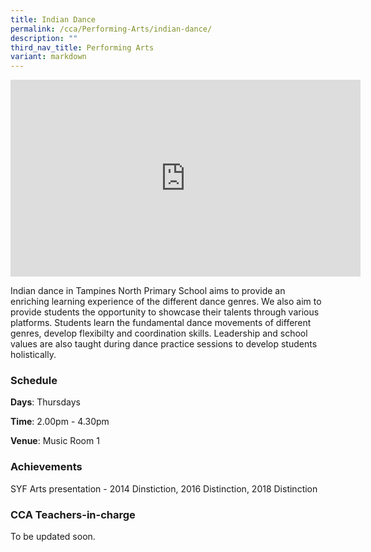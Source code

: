 ```yaml
---
title: Indian Dance
permalink: /cca/Performing-Arts/indian-dance/
description: ""
third_nav_title: Performing Arts
variant: markdown
---
```

<center><iframe width="560" height="315" src="https://www.youtube.com/embed/sXsxck8IEi0" title="Indian Dance" frameborder="0" allow="accelerometer; autoplay; clipboard-write; encrypted-media; gyroscope; picture-in-picture" allowfullscreen=""></iframe></center>

Indian dance in Tampines North Primary School aims to provide an enriching learning experience of the different dance genres. We also aim to provide students the opportunity to showcase their talents through various platforms. Students learn the fundamental dance movements of different genres, develop flexibilty and coordination skills. Leadership and school values are also taught during dance practice sessions to develop students holistically.

  

### Schedule

**Days**: Thursdays

**Time**: 2.00pm - 4.30pm

**Venue**: Music Room 1

  

### Achievements

SYF Arts presentation - 2014 Dinstiction, 2016 Distinction, 2018 Distinction  
  

### CCA Teachers-in-charge

To be updated soon.